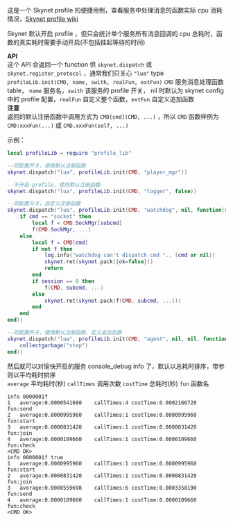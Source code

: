 这是一个 Skynet profile 的便捷用例，查看服务中处理消息的函数实际 cpu 消耗情况，[Skynet profile wiki](https://github.com/cloudwu/skynet/wiki/Profile)  

Skynet 默认开启 profile ，但只会统计单个服务所有消息回调的 cpu 总耗时，函数的真实耗时需要手动开启(不包括挂起等待的时间)  

**API**  
这个 API 会返回一个 function 供 `skynet.dispatch` 或 `skynet.register_protocol` ，通常我们只关心 `"lua"` type  
`profileLib.init(CMD, name, swith, realFun, extFun)` `CMD` 服务消息处理函数 table， `name` 服务名，`swith` 该服务的 profile 开关， nil 时默认为 skynet config 中的 profile 配置，`realFun` 自定义整个函数，`extFun` 自定义追加函数  
**注意**  
返回的默认注册函数中调用方式为 `CMD[cmd](CMD, ...)` ，所以 `CMD` 函数样例为 `CMD:xxxFun(...)` 或 `CMD.xxxFun(self, ...)`  

示例：  
```lua
local profileLib = require "profile_lib"

--同配置开关，使用默认注册函数
skynet.dispatch("lua", profileLib.init(CMD, "player_mgr"))

--不开启 profile，使用默认注册函数
skynet.dispatch("lua", profileLib.init(CMD, "logger", false))

--同配置开关，自定义注册函数
skynet.dispatch("lua", profileLib.init(CMD, "watchdog", nil, function(session, _, cmd, subcmd, ...)
    if cmd == "socket" then
        local f = CMD.SockMgr[subcmd]
        f(CMD.SockMgr, ...)
    else
        local f = CMD[cmd]
        if not f then
            log.info("watchdog can't dispatch cmd ".. (cmd or nil))
            skynet.ret(skynet.pack({ok=false}))
            return
        end
        if session == 0 then
            f(CMD, subcmd, ...)
        else
            skynet.ret(skynet.pack(f(CMD, subcmd, ...)))
        end
    end
end))

--同配置开关，使用默认注册函数，定义追加函数
skynet.dispatch("lua", profileLib.init(CMD, "agent", nil, nil, function()
	collectgarbage("step")
end))
```

然后就可以对愉快开启的服务 console_debug info 了，默认以总耗时排序，带参则以平均耗时排序  
`average` 平均耗时(秒) `callTimes` 调用次数 `costTime` 总耗时(秒) `fun` 函数名  
```
info 0000001f
1	average:0.0000541680	callTimes:4	costTime:0.0002166720	fun:send
2	average:0.0000995960	callTimes:1	costTime:0.0000995960	fun:start
3	average:0.0000831420	callTimes:1	costTime:0.0000831420	fun:join
4	average:0.0000109660	callTimes:1	costTime:0.0000109660	fun:check
<CMD OK>
info 0000001f true
1	average:0.0000995960	callTimes:1	costTime:0.0000995960	fun:start
2	average:0.0000831420	callTimes:1	costTime:0.0000831420	fun:join
3	average:0.0000559698	callTimes:6	costTime:0.0003358190	fun:send
4	average:0.0000109660	callTimes:1	costTime:0.0000109660	fun:check
<CMD OK>
```
